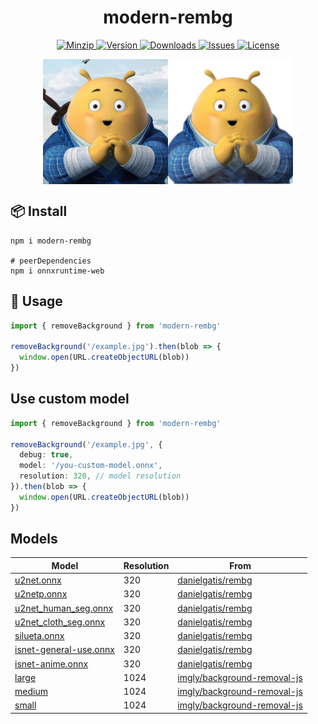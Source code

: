 <h1 align="center">modern-rembg</h1>

<p align="center">
  <a href="https://unpkg.com/modern-rembg">
    <img src="https://img.shields.io/bundlephobia/minzip/modern-rembg" alt="Minzip">
  </a>
  <a href="https://www.npmjs.com/package/modern-rembg">
    <img src="https://img.shields.io/npm/v/modern-rembg.svg" alt="Version">
  </a>
  <a href="https://www.npmjs.com/package/modern-rembg">
    <img src="https://img.shields.io/npm/dm/modern-rembg" alt="Downloads">
  </a>
  <a href="https://github.com/qq15725/modern-rembg/issues">
    <img src="https://img.shields.io/github/issues/qq15725/modern-rembg" alt="Issues">
  </a>
  <a href="https://github.com/qq15725/modern-rembg/blob/main/LICENSE">
    <img src="https://img.shields.io/npm/l/modern-rembg.svg" alt="License">
  </a>
</p>

<p style="display: flex; align-items: center; justify-content: center;">
  <img src="https://raw.githubusercontent.com/qq15725/modern-rembg/main/examples/example.jpg" width="200" />
  <img src="https://raw.githubusercontent.com/qq15725/modern-rembg/main/examples/example.out.png" width="200" />
</p>

## 📦 Install

```shell
npm i modern-rembg

# peerDependencies
npm i onnxruntime-web
```

## 🦄 Usage

```ts
import { removeBackground } from 'modern-rembg'

removeBackground('/example.jpg').then(blob => {
  window.open(URL.createObjectURL(blob))
})
```

## Use custom model

```ts
import { removeBackground } from 'modern-rembg'

removeBackground('/example.jpg', {
  debug: true,
  model: '/you-custom-model.onnx',
  resolution: 320, // model resolution
}).then(blob => {
  window.open(URL.createObjectURL(blob))
})
```

## Models

| Model                                                                                                          | Resolution | From                                                                          |
|----------------------------------------------------------------------------------------------------------------|------------|-------------------------------------------------------------------------------|
| [u2net.onnx](https://github.com/danielgatis/rembg/releases/download/v0.0.0/u2net.onnx)                         | 320        | [danielgatis/rembg](https://github.com/danielgatis/rembg)                     |
| [u2netp.onnx](https://github.com/danielgatis/rembg/releases/download/v0.0.0/u2netp.onnx)                       | 320        | [danielgatis/rembg](https://github.com/danielgatis/rembg)                     |
| [u2net_human_seg.onnx](https://github.com/danielgatis/rembg/releases/download/v0.0.0/u2net_human_seg.onnx)     | 320        | [danielgatis/rembg](https://github.com/danielgatis/rembg)                     |
| [u2net_cloth_seg.onnx](https://github.com/danielgatis/rembg/releases/download/v0.0.0/u2net_cloth_seg.onnx)     | 320        | [danielgatis/rembg](https://github.com/danielgatis/rembg)                     |
| [silueta.onnx](https://github.com/danielgatis/rembg/releases/download/v0.0.0/silueta.onnx)                     | 320        | [danielgatis/rembg](https://github.com/danielgatis/rembg)                     |
| [isnet-general-use.onnx](https://github.com/danielgatis/rembg/releases/download/v0.0.0/isnet-general-use.onnx) | 320        | [danielgatis/rembg](https://github.com/danielgatis/rembg)                     |
| [isnet-anime.onnx](https://github.com/danielgatis/rembg/releases/download/v0.0.0/isnet-anime.onnx)             | 320        | [danielgatis/rembg](https://github.com/danielgatis/rembg)                     |
| [large](https://github.com/imgly/background-removal-js/raw/main/bundle/models/large?download=)                 | 1024       | [imgly/background-removal-js](https://github.com/imgly/background-removal-js) |
| [medium](https://github.com/imgly/background-removal-js/raw/main/bundle/models/medium?download=)               | 1024       | [imgly/background-removal-js](https://github.com/imgly/background-removal-js) |
| [small](https://github.com/imgly/background-removal-js/raw/main/bundle/models/small?download=)                 | 1024       | [imgly/background-removal-js](https://github.com/imgly/background-removal-js) |

